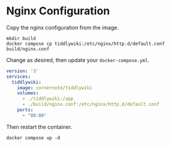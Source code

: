 # Nginx Configuration

Copy the nginx configuration from the image.

```shell
mkdir build
docker compose cp tiddlywiki:/etc/nginx/http.d/default.conf build/nginx.conf
```

Change as desired, then update your `docker-compose.yml`.

```yaml
version: '3'
services:
  tiddlywiki:
    image: cornernote/tiddlywiki
    volumes:
      - ./tiddlywiki:/app
      - ./build/nginx.conf:/etc/nginx/http.d/default.conf
    ports:
      - "80:80"
```

Then restart the container.

```shell
docker compose up -d
```